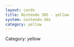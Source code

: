 ```yaml
---
layout: cards
title: Nintendo 3DS - yellow
system: nintendo-3ds
category: yellow
---
```

<div class="alert alert-secondary mb-4"><span class="i18n innerHTML-category">Category: </span><span class="i18n innerHTML-cat-yellow">yellow</span></div>

